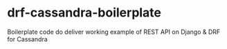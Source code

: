# drf-cassandra-boilerplate
Boilerplate code do deliver working example of REST API on Django &amp; DRF for Cassandra
